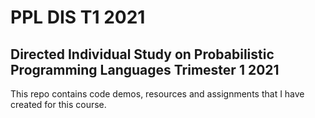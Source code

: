 # PPL DIS T1 2021
## Directed Individual Study on Probabilistic Programming Languages Trimester 1 2021

This repo contains code demos, resources and assignments that I have created for this course.


